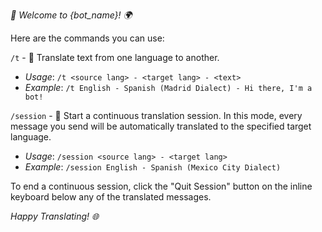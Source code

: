 *🤖 Welcome to {bot_name}! 🌍*

Here are the commands you can use:

`/t` - 📖 Translate text from one language to another.
  - _Usage_: `/t <source lang> - <target lang> - <text>`
  - _Example_: `/t English - Spanish (Madrid Dialect) - Hi there, I'm a bot!`

`/session` - 🔄 Start a continuous translation session. In this mode, every message you send will be automatically translated to the specified target language.
  - _Usage_: `/session <source lang> - <target lang>`
  - _Example_: `/session English - Spanish (Mexico City Dialect)`

To end a continuous session, click the "Quit Session" button on the inline keyboard below any of the translated messages.

*Happy Translating! 🌐*